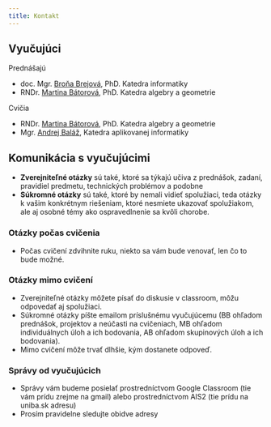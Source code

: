 ```yaml
---
title: Kontakt
---
```


## Vyučujúci

Prednášajú

* doc. Mgr. [Broňa Brejová](http://compbio.fmph.uniba.sk/~bbrejova/), PhD. Katedra informatiky
* RNDr. [Martina Bátorová](http://sccg.sk/~batorova/), PhD. Katedra algebry a geometrie

Cvičia

* RNDr. [Martina Bátorová](http://sccg.sk/~batorova/), PhD. Katedra algebry a geometrie
* Mgr. [Andrej Baláž](https://dai.fmph.uniba.sk/w/Andrej_Balaz/sk), Katedra aplikovanej informatiky

## Komunikácia s vyučujúcimi

* **Zverejniteľné otázky** sú také, ktoré sa týkajú učiva z prednášok, zadaní, pravidiel predmetu, technických problémov a podobne
* **Súkromné otázky** sú také, ktoré by nemali vidieť spolužiaci, teda otázky k vašim konkrétnym riešeniam, ktoré nesmiete ukazovať spolužiakom, ale aj osobné témy ako ospravedlnenie sa kvôli chorobe.

### Otázky počas cvičenia

* Počas cvičení zdvihnite ruku, niekto sa vám bude venovať, len čo to bude možné.

### Otázky mimo cvičení

* Zverejniteľné otázky môžete písať do diskusie v classroom, môžu odpovedať aj spolužiaci.
* Súkromné otázky píšte emailom príslušnému vyučujúcemu (BB ohľadom prednášok, projektov a neúčasti na cvičeniach, MB ohľadom individuálnych úloh a ich bodovania, AB ohľadom skupinových úloh a ich bodovania).
* Mimo cvičení môže trvať dlhšie, kým dostanete odpoveď.

### Správy od vyučujúcich

* Správy vám budeme posielať prostredníctvom Google Classroom (tie vám prídu zrejme na gmail) alebo prostredníctvom AIS2 (tie prídu na uniba.sk adresu)
* Prosím pravidelne sledujte obidve adresy